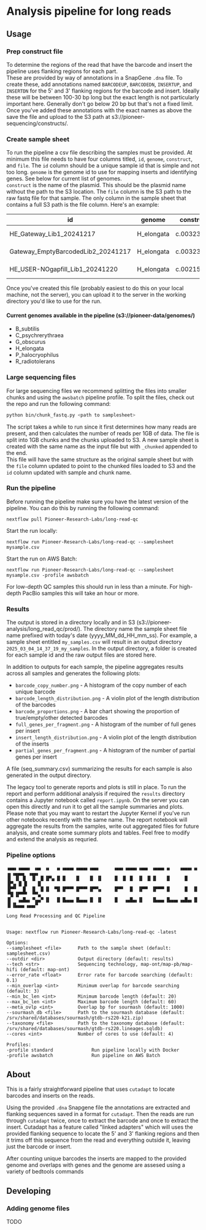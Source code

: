 # Analysis pipeline for long reads

## Usage

### Prep construct file

To determine the regions of the read that have the barcode and insert the pipeline uses flanking regions for each part.  
These are provided by way of annotations in a SnapGene `.dna` file.  To create these, add annotations named `BARCODEUP`, 
`BARCODEDN`, `INSERTUP`, and `INSERTDN` for the 5' and 3' flanking regions for the barcode and insert.  Ideally these 
will be between 100-30 bp long but the exact length is not particularly important here.  Generally don't go below 20 bp
but that's not a fixed limit.  Once you've added these annotations with the exact names as above the save the file and
upload to the S3 path at s3://pioneer-sequencing/constructs/.

### Create sample sheet

To run the pipeline a csv file describing the samples must be provided.  At minimum this file needs to have four columns 
titled, `id`, `genome`, `construct`, and `file`.  The `id` column should be a unique sample id that is simple and not too 
long. `genome` is the genome id to use for mapping inserts and identifying genes.  See below for current list of genomes.  
`construct` is the name of the plasmid. This should be the plasmid name without the path to the S3 location.  The `file` 
column is the S3 path to the raw fastq file for that sample. The only column in the sample sheet that contains a full S3
path is the file column.  Here's an example:

| id                                 | genome     | construct   | file                                                             |
|------------------------------------|------------|-------------|------------------------------------------------------------------|
| HE_Gateway_Lib1_20241217           | H_elongata | c.00323.dna | s3://pioneer-scratch/dummy/dummy_seqs/5HKJT6_3_sample_3.fastq.gz |
| Gateway_EmptyBarcodedLib2_20241217 | H_elongata | c.00323.dna | s3://pioneer-scratch/dummy/dummy_seqs/5HKJT6_2_sample_2.fastq.gz |
| HE_USER-NOgapfill_Lib1_20241220    | H_elongata | c.00215.dna | s3://pioneer-scratch/dummy/dummy_seqs/CJ39YZ_2_sample_2.fastq.gz |


Once you've created this file (probably easiest to do this on your local machine, not the server), you can upload it 
to the server in the working directory you'd like to use for the run.

#### Current genomes available in the pipeline (s3://pioneer-data/genomes/)

- B_subtilis
- C_psychrerythraea
- G_obscurus
- H_elongata
- P_halocryophilus
- R_radiotolerans

### Large sequencing files
For large sequencing files we recommend splitting the files into smaller chunks and using the `awsbatch` pipeline profile.
To split the files, check out the repo and run the following command:

```bash
python bin/chunk_fastq.py <path to samplesheet>
```
The script takes a while to run since it first determines how many reads are present, and then calculates the number of
reads per 1GB of data.  The file is split into 1GB chunks and the chunks uploaded to S3. A new sample sheet is created
with the same name as the input file but with `_chunked` appended to the end.  
This file will have the same structure as the original sample sheet but with the `file` column updated to point to the 
chunked files loaded to S3 and the `id` column updated with sample and chunk name. 

### Run the pipeline

Before running the pipeline make sure you have the latest version of the pipeline.  You can do this by running the following command:

```
nextflow pull Pioneer-Research-Labs/long-read-qc
````

Start the run locally:

```
nextflow run Pioneer-Research-Labs/long-read-qc --samplesheet mysample.csv 
```

Start the run on AWS Batch:

```
nextflow run Pioneer-Research-Labs/long-read-qc --samplesheet mysample.csv -profile awsbatch
```

For low-depth QC samples this should run in less than a minute. For high-depth PacBio samples this will take an hour or more.

### Results

The output is stored in a directory locally and in S3 (s3://pioneer-analysis/long_read_qc/prod/). The directory name
the sample sheet file name prefixed with today's date (yyyy_MM_dd_HH_mm_ss). For example, a sample sheet entitled `my_samples.csv` will
result in an output directory `2025_03_04_14_37_19_my_samples`. In the output directory, a folder is created for each sample id and the raw output 
files are stored here.  

In addition to outputs for each sample, the pipeline aggregates results across all samples and generates the following plots:
- `barcode_copy_number.png` - A histogram of the copy number of each unique barcode
- `barcode_length_distribution.png` - A violin plot of the length distribution of the barcodes
- `barcode_proportions.png` - A bar chart showing the proportion of true/empty/other detected barcodes
- `full_genes_per_fragment.png` - A histogram of the number of full genes per insert
- `insert_length_distribution.png` - A violin plot of the length distribution of the inserts
- `partial_genes_per_fragment.png` - A histogram of the number of partial genes per insert

A file (seq_summary.csv) summarizing the results for each sample is also generated in the output directory.

The legacy tool to generate reports and plots is still in place.  To run the report and perform additional analysis 
if required the `results` directory contains a Jupyter notebook called `report.ipynb`.  On the server you can open 
this directly and run it to get all the sample summaries and plots.  Please note
that you may want to restart the Jupyter Kernel if you've run other notebooks recently with the same name.  The report 
notebook will aggregate the results from the samples, write out aggregated files for future analysis, and create some summary 
plots and tables.  Feel free to modify and extend the analysis as requried.


### Pipeline options

```
▗▄▄▖▗▄▄▄▖ ▗▄▖ ▗▖  ▗▖▗▄▄▄▖▗▄▄▄▖▗▄▄▖     ▗▄▄▖▗▄▄▄▖▗▄▄▖ ▗▄▄▄▖▗▖   ▗▄▄▄▖▗▖  ▗▖▗▄▄▄▖ ▗▄▄▖
▐▌ ▐▌ █  ▐▌ ▐▌▐▛▚▖▐▌▐▌   ▐▌   ▐▌ ▐▌    ▐▌ ▐▌ █  ▐▌ ▐▌▐▌   ▐▌     █  ▐▛▚▖▐▌▐▌   ▐▌   
▐▛▀▘  █  ▐▌ ▐▌▐▌ ▝▜▌▐▛▀▀▘▐▛▀▀▘▐▛▀▚▖    ▐▛▀▘  █  ▐▛▀▘ ▐▛▀▀▘▐▌     █  ▐▌ ▝▜▌▐▛▀▀▘ ▝▀▚▖
▐▌  ▗▄█▄▖▝▚▄▞▘▐▌  ▐▌▐▙▄▄▖▐▙▄▄▖▐▌ ▐▌    ▐▌  ▗▄█▄▖▐▌   ▐▙▄▄▖▐▙▄▄▖▗▄█▄▖▐▌  ▐▌▐▙▄▄▖▗▄▄▞▘

Long Read Processing and QC Pipeline          


Usage: nextflow run Pioneer-Research-Labs/long-read-qc -latest

Options:
--samplesheet <file>      Path to the sample sheet (default: samplesheet.csv)
--outdir <dir>            Output directory (default: results)
--tech <str>              Sequencing technology, map-ont/map-pb/map-hifi (default: map-ont)
--error_rate <float>      Error rate for barcode searching (default: 0.1)
--min_overlap <int>       Minimum overlap for barcode searching (default: 3)
--min_bc_len <int>        Minimum barcode length (default: 20)
--max_bc_len <int>        Maximum barcode length (default: 60)
--meta_ovlp <int>         Overlap bp for sourmash (default: 1000)
--sourmash_db <file>      Path to the sourmash database (default: /srv/shared/databases/sourmash/gtdb-rs220-k21.zip)
--taxonomy <file>         Path to the taxonomy database (default: /srv/shared/databases/sourmash/gtdb-rs220.lineages.sqldb)
--cores <int>             Number of cores to use (default: 4)

Profiles:
-profile standard              Run pipeline locally with Docker
-profile awsbatch              Run pipeline on AWS Batch
```

## About

This is a fairly straightforward pipeline that uses `cutadapt` to locate barcodes and inserts on the reads. 

Using the provided `.dna` Snapgene file the annotations are extracted and flanking sequences saved in a format for `cutadapt`.   Then the reads are run through `cutadapt` twice, once to extract the barcode and once to extract the insert.  Cutadapt has a feature called "linked adapters"  which will uses the provided flanking sequence to locate the 5' and 3' flanking regions and then it trims off this sequence from the read and everything outside it, leaving just the barcode or insert.

After counting unique barcodes the inserts are mapped to the provided genome and overlaps with genes and the genome are assesed using a variety of bedtools commands


## Developing

### Adding genome files
TODO

